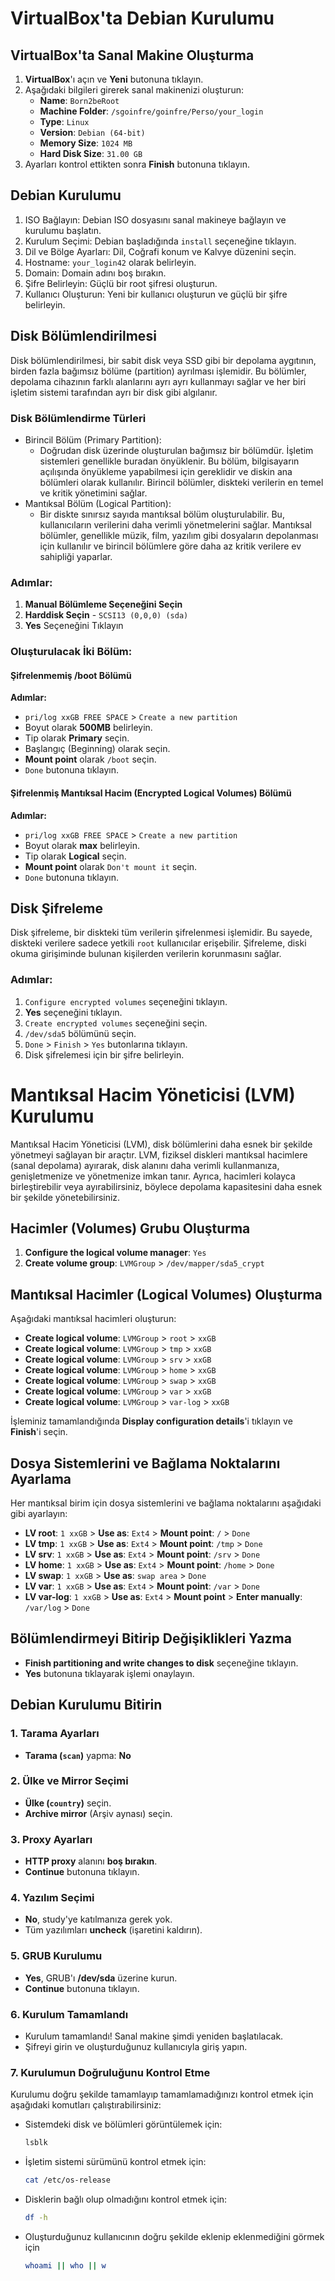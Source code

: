#  VirtualBox'ta Debian Kurulumu

## VirtualBox'ta Sanal Makine Oluşturma

1. **VirtualBox**'ı açın ve **Yeni** butonuna tıklayın.
2. Aşağıdaki bilgileri girerek sanal makinenizi oluşturun:
   - **Name**: `Born2beRoot`
   - **Machine Folder**: `/sgoinfre/goinfre/Perso/your_login`
   - **Type**: `Linux`
   - **Version**: `Debian (64-bit)`
   - **Memory Size**: `1024 MB`
   - **Hard Disk Size**: `31.00 GB`
3. Ayarları kontrol ettikten sonra **Finish** butonuna tıklayın.

## Debian Kurulumu
1. ISO Bağlayın: Debian ISO dosyasını sanal makineye bağlayın ve kurulumu başlatın.
3. Kurulum Seçimi: Debian başladığında `install` seçeneğine tıklayın.
4. Dil ve Bölge Ayarları: Dil, Coğrafi konum ve Kalvye düzenini seçin.
5. Hostname: `your_login42` olarak belirleyin.
6. Domain: Domain adını boş bırakın.
7. Şifre Belirleyin: Güçlü bir root şifresi oluşturun.
8. Kullanıcı Oluşturun: Yeni bir kullanıcı oluşturun ve güçlü bir şifre belirleyin.

## Disk Bölümlendirilmesi
Disk bölümlendirilmesi, bir sabit disk veya SSD gibi bir depolama aygıtının, birden fazla bağımsız bölüme (partition) ayrılması işlemidir. Bu bölümler, depolama cihazının farklı alanlarını ayrı ayrı kullanmayı sağlar ve her biri işletim sistemi tarafından ayrı bir disk gibi algılanır.

### Disk Bölümlendirme Türleri
   - Birincil Bölüm (Primary Partition):
     - Doğrudan disk üzerinde oluşturulan bağımsız bir bölümdür. İşletim sistemleri genellikle buradan önyüklenir. Bu bölüm, bilgisayarın açılışında önyükleme yapabilmesi için gereklidir ve diskin ana bölümleri olarak kullanılır. Birincil bölümler, diskteki verilerin en temel ve kritik yönetimini sağlar.
   - Mantıksal Bölüm (Logical Partition):
     - Bir diskte sınırsız sayıda mantıksal bölüm oluşturulabilir. Bu, kullanıcıların verilerini daha verimli yönetmelerini sağlar. Mantıksal bölümler, genellikle müzik, film, yazılım gibi dosyaların depolanması için kullanılır ve birincil bölümlere göre daha az kritik verilere ev sahipliği yaparlar.

### Adımlar:
1. **Manual Bölümleme Seçeneğini Seçin**
2. **Harddisk Seçin** - `SCSI13 (0,0,0) (sda)`
3. **Yes** Seçeneğini Tıklayın

### Oluşturulacak İki Bölüm:

#### **Şifrelenmemiş /boot Bölümü**
**Adımlar:**
- `pri/log xxGB FREE SPACE` > `Create a new partition`
- Boyut olarak **500MB** belirleyin.
- Tip olarak **Primary** seçin.
- Başlangıç (Beginning) olarak seçin.
- **Mount point** olarak `/boot` seçin.
- `Done` butonuna tıklayın.

#### **Şifrelenmiş Mantıksal Hacim (Encrypted Logical Volumes) Bölümü**
**Adımlar:**
- `pri/log xxGB FREE SPACE` > `Create a new partition`
- Boyut olarak **max** belirleyin.
- Tip olarak **Logical** seçin.
- **Mount point** olarak `Don't mount it` seçin.
- `Done` butonuna tıklayın.

## Disk Şifreleme

Disk şifreleme, bir diskteki tüm verilerin şifrelenmesi işlemidir. Bu sayede, diskteki verilere sadece yetkili `root` kullanıcılar erişebilir. Şifreleme, diski okuma girişiminde bulunan kişilerden verilerin korunmasını sağlar.

### Adımlar:
1. `Configure encrypted volumes` seçeneğini tıklayın.
2. **Yes** seçeneğini tıklayın.
3. `Create encrypted volumes` seçeneğini seçin.
4. `/dev/sda5` bölümünü seçin.
5. `Done` > `Finish` > `Yes` butonlarına tıklayın.
6. Disk şifrelemesi için bir şifre belirleyin.

# Mantıksal Hacim Yöneticisi (LVM) Kurulumu

Mantıksal Hacim Yöneticisi (LVM), disk bölümlerini daha esnek bir şekilde yönetmeyi sağlayan bir araçtır. LVM, fiziksel diskleri mantıksal hacimlere (sanal depolama) ayırarak, disk alanını daha verimli kullanmanıza, genişletmenize ve yönetmenize imkan tanır. Ayrıca, hacimleri kolayca birleştirebilir veya ayırabilirsiniz, böylece depolama kapasitesini daha esnek bir şekilde yönetebilirsiniz.

## Hacimler (Volumes) Grubu Oluşturma

1. **Configure the logical volume manager**: `Yes`
2. **Create volume group**: `LVMGroup` > `/dev/mapper/sda5_crypt`

## Mantıksal Hacimler (Logical Volumes) Oluşturma

Aşağıdaki mantıksal hacimleri oluşturun:

- **Create logical volume**: `LVMGroup` > `root` > `xxGB`
- **Create logical volume**: `LVMGroup` > `tmp` > `xxGB`
- **Create logical volume**: `LVMGroup` > `srv` > `xxGB`
- **Create logical volume**: `LVMGroup` > `home` > `xxGB`
- **Create logical volume**: `LVMGroup` > `swap` > `xxGB`
- **Create logical volume**: `LVMGroup` > `var` > `xxGB`
- **Create logical volume**: `LVMGroup` > `var-log` > `xxGB`

İşleminiz tamamlandığında **Display configuration details**'i tıklayın ve **Finish**'i seçin.

## Dosya Sistemlerini ve Bağlama Noktalarını Ayarlama

Her mantıksal birim için dosya sistemlerini ve bağlama noktalarını aşağıdaki gibi ayarlayın:

- **LV root**: `1 xxGB` > **Use as**: `Ext4` > **Mount point**: `/` > `Done`
- **LV tmp**: `1 xxGB` > **Use as**: `Ext4` > **Mount point**: `/tmp` > `Done`
- **LV srv**: `1 xxGB` > **Use as**: `Ext4` > **Mount point**: `/srv` > `Done`
- **LV home**: `1 xxGB` > **Use as**: `Ext4` > **Mount point**: `/home` > `Done`
- **LV swap**: `1 xxGB` > **Use as**: `swap area` > `Done`
- **LV var**: `1 xxGB` > **Use as**: `Ext4` > **Mount point**: `/var` > `Done`
- **LV var-log**: `1 xxGB` > **Use as**: `Ext4` > **Mount point** > **Enter manually**: `/var/log` > `Done`

## Bölümlendirmeyi Bitirip Değişiklikleri Yazma

- **Finish partitioning and write changes to disk** seçeneğine tıklayın.
- **Yes** butonuna tıklayarak işlemi onaylayın.


## Debian Kurulumu Bitirin

### 1. Tarama Ayarları
- **Tarama (`scan`)** yapma: **No**

### 2. Ülke ve Mirror Seçimi
- **Ülke (`country`)** seçin.
- **Archive mirror** (Arşiv aynası) seçin.

### 3. Proxy Ayarları
- **HTTP proxy** alanını **boş bırakın**.
- **Continue** butonuna tıklayın.

### 4. Yazılım Seçimi
- **No**, study'ye katılmanıza gerek yok.
- Tüm yazılımları **uncheck** (işaretini kaldırın).

### 5. GRUB Kurulumu
- **Yes**, GRUB'ı **/dev/sda** üzerine kurun.
- **Continue** butonuna tıklayın.

### 6. Kurulum Tamamlandı
- Kurulum tamamlandı! Sanal makine şimdi yeniden başlatılacak.
- Şifreyi girin ve oluşturduğunuz kullanıcıyla giriş yapın.

### 7. Kurulumun Doğruluğunu Kontrol Etme
Kurulumu doğru şekilde tamamlayıp tamamlamadığınızı kontrol etmek için aşağıdaki komutları çalıştırabilirsiniz:
   - Sistemdeki disk ve bölümleri görüntülemek için:
      ```bash
      lsblk
      ```
   - İşletim sistemi sürümünü kontrol etmek için:
      ```bash
      cat /etc/os-release
      ```
   - Disklerin bağlı olup olmadığını kontrol etmek için:
      ```bash
      df -h
      ```
   - Oluşturduğunuz kullanıcının doğru şekilde eklenip eklenmediğini görmek için
      ```bash
      whoami || who || w
      ```
